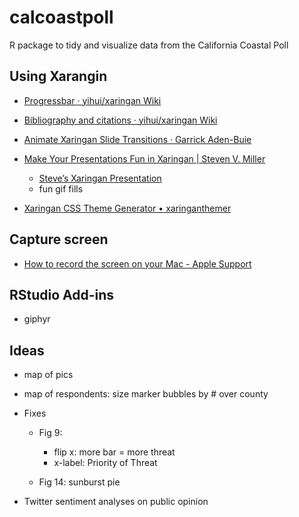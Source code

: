 # calcoastpoll
R package to tidy and visualize data from the California Coastal Poll


## Using Xarangin

- [Progressbar · yihui/xaringan Wiki](https://github.com/yihui/xaringan/wiki/Progressbar)
- [Bibliography and citations · yihui/xaringan Wiki](https://github.com/yihui/xaringan/wiki/Bibliography-and-citations)

- [Animate Xaringan Slide Transitions · Garrick Aden-Buie](https://www.garrickadenbuie.com/blog/2018/12/03/animate-xaringan-slide-transitions/)
- [Make Your Presentations Fun in Xaringan | Steven V. Miller](http://svmiller.com/blog/2018/02/r-markdown-xaringan-theme/)
    - [Steve’s Xaringan Presentation](http://svmiller.com/miscellany/svm-xaringan-example.html#23)
    - fun gif fills

- [Xaringan CSS Theme Generator • xaringanthemer](https://pkg.garrickadenbuie.com/xaringanthemer/)

## Capture screen

- [How to record the screen on your Mac - Apple Support](https://support.apple.com/en-us/HT208721)

## RStudio Add-ins
- giphyr

## Ideas

- map of pics
- map of respondents: size marker bubbles by # over county

- Fixes
  - Fig 9: 
    - flip x: more bar = more threat
    - x-label: Priority of Threat
  
  - Fig 14: sunburst pie
- Twitter sentiment analyses on public opinion

